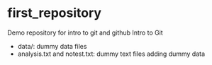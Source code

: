 # first_repository

Demo repository for intro to git and github
Intro to Git

* data/: dummy data files
* analysis.txt and notest.txt: dummy text files
adding dummy data
